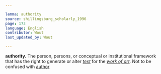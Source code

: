 ```yaml
---

lemma: authority
source: shillingsburg_scholarly_1996
page: 173
language: English
contributor: Wout
last_updated_by: Wout

---
```


**authority.** The person, persons, or conceptual or institutional framework that has the right to generate or alter _[text](text.html)_ for the _[work of art](work.html)_. Not to be confused with [author](author.html)
